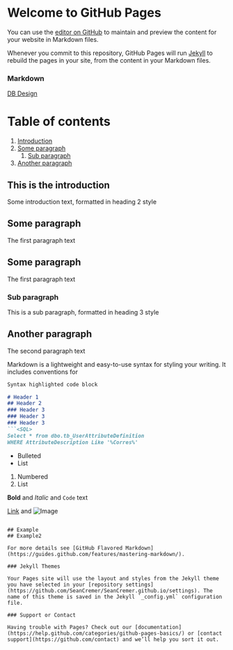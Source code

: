 # Welcome to GitHub Pages

You can use the [editor on GitHub](https://github.com/SeanCremer/SeanCremer.github.io/edit/master/README.md) to maintain and preview the content for your website in Markdown files.

Whenever you commit to this repository, GitHub Pages will run [Jekyll](https://jekyllrb.com/) to rebuild the pages in your site, from the content in your Markdown files.

### Markdown



[DB Design](IntroductionToDatabaseDesign.md)

# Table of contents
1. [Introduction](#introduction)
2. [Some paragraph](#paragraph1)
    1. [Sub paragraph](#subparagraph1)
3. [Another paragraph](#paragraph2)

<a name="introduction"></a>

## This is the introduction 
Some introduction text, formatted in heading 2 style

## Some paragraph <a name="paragraph1"></a>
The first paragraph text

## Some paragraph <a name="paragraph1"></a>
The first paragraph text

### Sub paragraph <a name="subparagraph1"></a>
This is a sub paragraph, formatted in heading 3 style

## Another paragraph <a name="paragraph2"></a>
The second paragraph text

Markdown is a lightweight and easy-to-use syntax for styling your writing. It includes conventions for

```markdown
Syntax highlighted code block

# Header 1
## Header 2
### Header 3
### Header 3
### Header 3
```<SQL>
Select * from dbo.tb_UserAttributeDefinition
WHERE AttributeDescription Like '%Corres%'
```

- Bulleted
- List

1. Numbered
2. List

**Bold** and _Italic_ and `Code` text

[Link](url) and ![Image](src)
```

## Example
## Example2

For more details see [GitHub Flavored Markdown](https://guides.github.com/features/mastering-markdown/).

### Jekyll Themes

Your Pages site will use the layout and styles from the Jekyll theme you have selected in your [repository settings](https://github.com/SeanCremer/SeanCremer.github.io/settings). The name of this theme is saved in the Jekyll `_config.yml` configuration file.

### Support or Contact

Having trouble with Pages? Check out our [documentation](https://help.github.com/categories/github-pages-basics/) or [contact support](https://github.com/contact) and we’ll help you sort it out.
